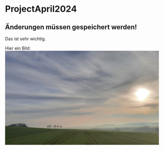 # ProjectApril2024

## Änderungen müssen gespeichert werden!

Das ist sehr wichtig.

Hier ein Bild: 
![alt text](20240321_072916.jpg)

